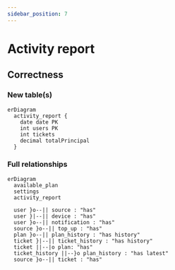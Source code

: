 ```yaml
---
sidebar_position: 7
---
```


# Activity report

## Correctness

### New table(s)

```mermaid
erDiagram
  activity_report {
    date date PK
    int users PK
    int tickets
    decimal totalPrincipal
  }
```

### Full relationships

```mermaid
erDiagram
  available_plan
  settings
  activity_report

  user }o--|| source : "has"
  user }|--|| device : "has"
  user }o--|| notification : "has"
  source }o--|| top_up : "has"
  plan }o--|| plan_history : "has history"
  ticket }|--|| ticket_history : "has history"
  ticket ||--|o plan: "has"
  ticket_history ||--}o plan_history : "has latest"
  source }o--|| ticket : "has"
```
